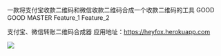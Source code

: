 ﻿一款将支付宝收款二维码和微信收款二维码合成一个收款二维码的工具
GOOD
GOOD
MASTER
Feature_1
Feature_2

支付宝、微信转账二维码合成器  应用地址：https://heyfox.herokuapp.com

![](http://7xoz39.com1.z0.glb.clouddn.com/fuse.png)

